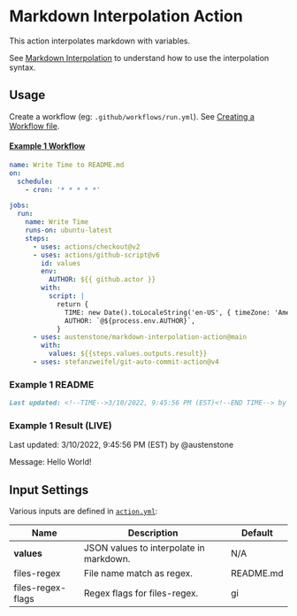 # Markdown Interpolation Action

This action interpolates markdown with variables.

See [Markdown Interpolation](https://github.com/austenstone/markdown-interpolation#writing) to understand how to use the interpolation syntax.

## Usage
Create a workflow (eg: `.github/workflows/run.yml`). See [Creating a Workflow file](https://help.github.com/en/articles/configuring-a-workflow#creating-a-workflow-file).

#### [Example 1 Workflow](https://github.com/austenstone/markdown-interpolation-action/blob/main/.github/workflows/usage.yaml)
```yml
name: Write Time to README.md
on:
  schedule:
    - cron: '* * * * *'

jobs:
  run:
    name: Write Time
    runs-on: ubuntu-latest
    steps:
      - uses: actions/checkout@v2
      - uses: actions/github-script@v6
        id: values
        env:
          AUTHOR: ${{ github.actor }}
        with:
          script: |
            return {
              TIME: new Date().toLocaleString('en-US', { timeZone: 'America/New_York' }),
              AUTHOR: `@${process.env.AUTHOR}`,
            }
      - uses: austenstone/markdown-interpolation-action@main
        with:
          values: ${{steps.values.outputs.result}}
      - uses: stefanzweifel/git-auto-commit-action@v4
```
### Example 1 README
```md
Last updated: <!--TIME-->3/10/2022, 9:45:56 PM (EST)<!--END TIME--> by <!--AUTHOR-->@austenstone<!--END AUTHOR-->
```

### Example 1 Result (LIVE)
Last updated: <!--TIME-->3/10/2022, 9:45:56 PM (EST)<!--END TIME--> by <!--AUTHOR-->@austenstone<!--END AUTHOR-->

Message: <!--MESSAGE-->Hello World!<!--END MESSAGE-->

## Input Settings
Various inputs are defined in [`action.yml`](action.yml):

| Name | Description | Default |
| --- | - | - |
| **values** | JSON values to interpolate in markdown. | N/A |
| files-regex | File name match as regex. | README.md |
| files-regex-flags | Regex flags for files-regex. | gi |
